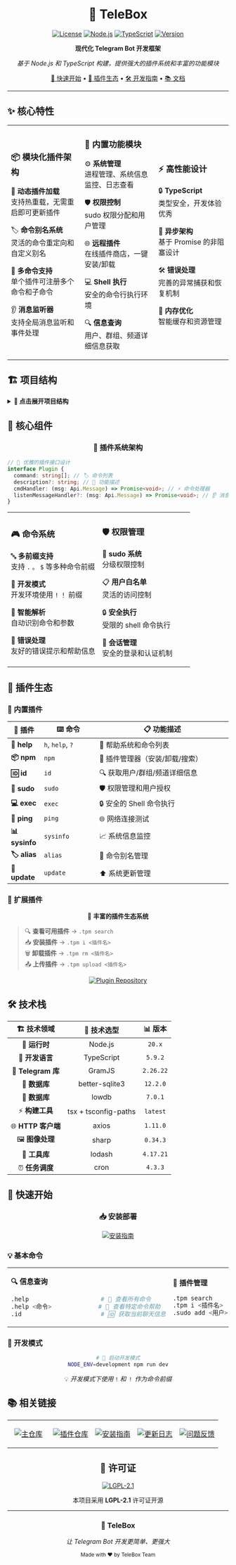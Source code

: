 <div align="center">

# 🚀 TeleBox

[![License](https://img.shields.io/badge/License-LGPL%202.1-blue.svg?style=for-the-badge)](LICENSE)
[![Node.js](https://img.shields.io/badge/Node.js-20.x-green.svg?style=for-the-badge&logo=node.js)](https://nodejs.org/)
[![TypeScript](https://img.shields.io/badge/TypeScript-5.9.2-blue.svg?style=for-the-badge&logo=typescript)](https://www.typescriptlang.org/)
[![Version](https://img.shields.io/badge/Version-0.1.3-orange.svg?style=for-the-badge)](CHANGELOG.md)

**现代化 Telegram Bot 开发框架**

_基于 Node.js 和 TypeScript 构建，提供强大的插件系统和丰富的功能模块_

[📖 快速开始](#-快速开始) • [🔌 插件生态](#-插件生态) • [🛠️ 开发指南](https://github.com/TeleBoxOrg/TeleBox/blob/main/TELEBOX_AI_DEVELOPMENT_PROMPT.md) • [📚 文档](#-相关链接)

</div>

---

## ✨ 核心特性

<table>
<tr>
<td width="33%">

### 📦 **模块化插件架构**

🔄 **动态插件加载**  
支持热重载，无需重启即可更新插件

🏷️ **命令别名系统**  
灵活的命令重定向和自定义别名

🎯 **多命令支持**  
单个插件可注册多个命令和子命令

👂 **消息监听器**  
支持全局消息监听和事件处理

</td>
<td width="33%">

### 🔧 **内置功能模块**

⚙️ **系统管理**  
进程管理、系统信息监控、日志查看

🛡️ **权限控制**  
sudo 权限分配和用户管理

🌐 **远程插件**  
在线插件商店，一键安装/卸载

💻 **Shell 执行**  
安全的命令行执行环境

🔍 **信息查询**  
用户、群组、频道详细信息获取

</td>
<td width="33%">

### ⚡ **高性能设计**

🔒 **TypeScript**  
类型安全，开发体验优秀

🚀 **异步架构**  
基于 Promise 的非阻塞设计

🛠️ **错误处理**  
完善的异常捕获和恢复机制

💾 **内存优化**  
智能缓存和资源管理

</td>
</tr>
</table>

## 🏗️ 项目结构

<details>
<summary><b>📁 点击展开项目结构</b></summary>

```
📦 TeleBox/
├── 🎯 src/                     # 核心源代码
│   ├── 🚪 index.ts            # 应用入口点
│   ├── 🔌 plugin/             # 内置插件目录
│   │   ├── 📖 help.ts         # 帮助系统
│   │   ├── 📦 npm.ts          # 插件管理器
│   │   ├── 🆔 id.ts           # 信息查询
│   │   ├── 👑 sudo.ts         # 权限管理
│   │   ├── 💻 exec.ts         # Shell 执行
│   │   ├── 🏓 ping.ts         # 网络测试
│   │   ├── 📊 sysinfo.ts      # 系统信息
│   │   └── 🔧 ...             # 其他内置插件
│   └── 🛠️ utils/              # 工具库
│       ├── ⚙️ pluginManager.ts     # 插件管理核心
│       ├── 🔗 entityHelpers.ts     # Telegram 实体处理
│       ├── 🔐 loginManager.ts      # 登录管理
│       ├── 💬 conversation.ts      # 对话管理
│       └── 🧰 ...                  # 其他工具
├── 🔌 plugins/                # 用户插件目录
├── 📁 assets/                 # 静态资源
├── 💾 my_session/             # 会话文件
├── 📂 temp/                   # 临时文件
├── ⚙️ package.json            # 项目配置
├── 📝 tsconfig.json           # TypeScript 配置
└── 📋 INSTALL.md              # 安装文档
```

</details>

## 🧩 核心组件

<div align="center">

### 🔧 **插件系统架构**

</div>

```typescript
// 🎨 优雅的插件接口设计
interface Plugin {
  command: string[]; // 🏷️ 命令列表
  description?: string; // 📝 功能描述
  cmdHandler: (msg: Api.Message) => Promise<void>; // ⚡ 命令处理器
  listenMessageHandler?: (msg: Api.Message) => Promise<void>; // 👂 消息监听器
}
```

<table>
<tr>
<td width="50%">

### 🎮 **命令系统**

🔤 **多前缀支持**  
支持 `.` `。` `$` 等多种命令前缀

🧪 **开发模式**  
开发环境使用 `!` `！` 前缀

🧠 **智能解析**  
自动识别命令和参数

💬 **错误处理**  
友好的错误提示和帮助信息

</td>
<td width="50%">

### 🛡️ **权限管理**

👑 **sudo 系统**  
分级权限控制

📋 **用户白名单**  
灵活的访问控制

🔒 **安全执行**  
受限的 shell 命令执行

🔐 **会话管理**  
安全的登录和认证机制

</td>
</tr>
</table>

## 🔌 插件生态

### 🎯 **内置插件**

<table>
<thead>
<tr>
<th width="15%">🔌 插件</th>
<th width="25%">⌨️ 命令</th>
<th width="60%">📋 功能描述</th>
</tr>
</thead>
<tbody>
<tr>
<td><strong>📖 help</strong></td>
<td><code>h</code>, <code>help</code>, <code>?</code></td>
<td>🎯 帮助系统和命令列表</td>
</tr>
<tr>
<td><strong>📦 npm</strong></td>
<td><code>npm</code></td>
<td>🔧 插件管理器（安装/卸载/搜索）</td>
</tr>
<tr>
<td><strong>🆔 id</strong></td>
<td><code>id</code></td>
<td>🔍 获取用户/群组/频道详细信息</td>
</tr>
<tr>
<td><strong>👑 sudo</strong></td>
<td><code>sudo</code></td>
<td>🛡️ 权限管理和用户授权</td>
</tr>
<tr>
<td><strong>💻 exec</strong></td>
<td><code>exec</code></td>
<td>🔒 安全的 Shell 命令执行</td>
</tr>
<tr>
<td><strong>🏓 ping</strong></td>
<td><code>ping</code></td>
<td>🌐 网络连接测试</td>
</tr>
<tr>
<td><strong>📊 sysinfo</strong></td>
<td><code>sysinfo</code></td>
<td>📈 系统信息监控</td>
</tr>
<tr>
<td><strong>🏷️ alias</strong></td>
<td><code>alias</code></td>
<td>🔄 命令别名管理</td>
</tr>
<tr>
<td><strong>🔄 update</strong></td>
<td><code>update</code></td>
<td>⬆️ 系统更新管理</td>
</tr>
</tbody>
</table>

### 🌟 **扩展插件**

<div align="center">

🎪 **丰富的插件生态系统**

</div>

> 🔍 **查看可用插件** → `.tpm search`  
> 📥 **安装插件** → `.tpm i <插件名>`  
> 🗑️ **卸载插件** → `.tpm rm <插件名>`  
> 📤 **上传插件** → `.tpm upload <插件名>`

<div align="center">

[![Plugin Repository](https://img.shields.io/badge/🔌_插件仓库-TeleBox__Plugins-blue?style=for-the-badge)](https://github.com/TeleBoxDev/TeleBox_Plugins)

</div>

## 🛠️ 技术栈

<div align="center">

|  🏗️ **技术领域**   |   🔧 **技术选型**    | 📊 **版本** |
| :----------------: | :------------------: | :---------: |
|   🚀 **运行时**    |       Node.js        |   `20.x`    |
|  💎 **开发语言**   |      TypeScript      |   `5.9.2`   |
| 📡 **Telegram 库** |        GramJS        |  `2.26.22`  |
|   💾 **数据库**    |    better-sqlite3    |  `12.2.0`   |
|   💾 **数据库**    |        lowdb         |   `7.0.1`   |
|  ⚡ **构建工具**   | tsx + tsconfig-paths |  `latest`   |
| 🌐 **HTTP 客户端** |        axios         |  `1.11.0`   |
|  🖼️ **图像处理**   |        sharp         |  `0.34.3`   |
|   🧰 **工具库**    |        lodash        |  `4.17.21`  |
|  ⏰ **任务调度**   |         cron         |   `4.3.3`   |

</div>

## 🚀 快速开始

<div align="center">

### 📥 **安装部署**

[![安装指南](https://img.shields.io/badge/📋_完整安装指南-点击查看-green?style=for-the-badge)](https://github.com/TeleBoxDev/TeleBox/blob/main/INSTALL.md)

</div>

### 💡 **基本命令**

<table>
<tr>
<td width="50%">

**🔍 信息查询**

```bash
.help                    # 📖 查看所有命令
.help <命令>             # 📝 查看特定命令帮助
.id                      # 🆔 获取当前聊天信息
```

</td>
<td width="50%">

**🔧 插件管理**

```bash
.tpm search              # 🔍 查看远程插件列表
.tpm i <插件名>          # 📥 安装插件
.sudo add <用户>         # 👑 添加 sudo 权限
```

</td>
</tr>
</table>

### 🧪 **开发模式**

<div align="center">

```bash
# 🚀 启动开发模式
NODE_ENV=development npm run dev
```

💡 _开发模式下使用_ `!` _和_ `！` _作为命令前缀_

</div>

## 📚 相关链接

<div align="center">

<table>
<tr>
<td align="center" width="20%">

[![主仓库](https://img.shields.io/badge/📦_主仓库-TeleBox-blue?style=for-the-badge&logo=github)](https://github.com/TeleBoxDev/TeleBox)

</td>
<td align="center" width="20%">

[![插件仓库](https://img.shields.io/badge/🔌_插件仓库-TeleBox__Plugins-green?style=for-the-badge&logo=github)](https://github.com/TeleBoxDev/TeleBox_Plugins)

</td>
<td align="center" width="20%">

[![安装指南](https://img.shields.io/badge/📋_安装指南-INSTALL.md-orange?style=for-the-badge)](https://github.com/TeleBoxDev/TeleBox/blob/main/INSTALL.md)

</td>
<td align="center" width="20%">

[![更新日志](https://img.shields.io/badge/📝_更新日志-CHANGELOG.md-purple?style=for-the-badge)](CHANGELOG.md)

</td>
<td align="center" width="20%">

[![问题反馈](https://img.shields.io/badge/🆘_问题反馈-Issues-red?style=for-the-badge&logo=github)](https://github.com/TeleBoxDev/TeleBox/issues)

</td>
</tr>
</table>

</div>

<div align="center">

## 📄 许可证

[![LGPL-2.1](https://img.shields.io/badge/License-LGPL--2.1-blue?style=for-the-badge)](LICENSE)

本项目采用 **LGPL-2.1** 许可证开源

---

### 🎯 **TeleBox**

_让 Telegram Bot 开发更简单、更强大_

<sub>Made with ❤️ by TeleBox Team</sub>

</div>
